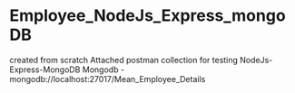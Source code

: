 # Employee_NodeJs_Express_mongoDB
created from scratch
Attached postman collection for testing
NodeJs-Express-MongoDB
Mongodb - mongodb://localhost:27017/Mean_Employee_Details
